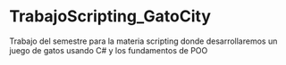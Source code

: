 # TrabajoScripting_GatoCity
Trabajo del semestre para la materia scripting donde desarrollaremos un juego de gatos usando C# y los fundamentos de POO
